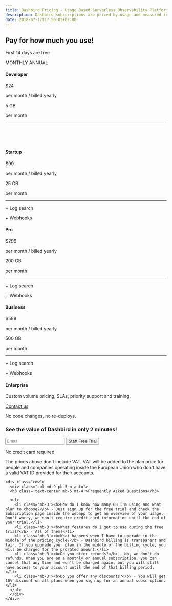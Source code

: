 ```yaml
---
title: Dashbird Pricing - Usage Based Serverless Observability Platform
description: Dashbird subscriptions are priced by usage and measured in GB. The plans currently cover AWS Lambda, AWS X-Ray and API Gateway and offer wide range of monitoring, alerting and debugging features. Great value for money!
date: 2018-07-17T17:50:03+02:00
---
```


<script>
  document
    .querySelector('#navigation ul li.nav-item.pricing')
    .classList
    .add('active')
</script>

<section class="container-fluid dark-bg">
  <div class="row">
    <div class="col text-center mt-5 mb-5">
      <h1>Pay for how much you use! </h1>
      <p class="h4 mt-4 mb-5 lato">First 14 days are free</p>
      <div class="toggle lato text-white d-inline">
        <span class="d-inline-block"><i class="fa fa-check text-green mr-2"></i>MONTHLY</span>
        <span class="active d-inline-block">ANNUAL<i class="fa fa-check text-green ml-2"></i></span>
      </div>
    </div>
  </div>

  <div class="row justify-content-md-center align-items-center mt-3">  
    <div class="col-sm-12 col-md-10">
      <div class="row">
        <div class="col mw-250">
          <div class="pricing-box bg-white top-gray text-center p-4">
            <h4 class="mt-2 mb-3">Developer</h4>
            <span class="h1 lato mt-5 mb-5" id="basic">$24</span>
            <p class="small gray condition pt-3">per month / billed yearly</p>
            <p class="lato h6">5 GB</p>
            <p class="lato m-0 p-0 h6">per month</p>
            <hr />
            <p class="lato h6">&nbsp;</p>
            <p class="lato h6">&nbsp;</p>
           </div>
        </div>
        <div class="col mw-250">
          <div class="pricing-box bg-white top-yellow text-center p-4">
            <h4 class="mt-2 mb-3">Startup</h4>
            <span class="h1 lato mt-5 mb-5" id="startup">$99</span>
            <p class="small gray condition pt-3">per month / billed yearly</p>
            <p class="lato h6">25 GB</p>
            <p class="lato m-0 p-0 h6">per month</p>
            <hr />
            <p class="lato h6"><span class='text-success pr-2'>+</span> Log search</p>
            <p class="lato h6"><span class='text-success pr-2'>+</span> Webhooks</p>
         </div>
        </div>
       <div class="col mw-250">
          <div class="pricing-box bg-white top-green text-center p-4">
            <h4 class="mt-2 mb-3">Pro</h4>
            <span class="h1 lato mt-5 mb-5" id="pro">$299</span>
            <p class="small gray condition pt-3">per month / billed yearly</p>
            <p class="lato h6">200 GB</p>
            <p class="lato m-0 p-0 h6">per month</p>
            <hr />
            <p class="lato h6"><span class='text-success pr-2'>+</span> Log search</p>
            <p class="lato h6"><span class='text-success pr-2'>+</span> Webhooks</p>
         </div>
        </div>
        <div class="col mw-250">
          <div class="pricing-box bg-white top-black text-center p-4">
            <h4 class="mt-2 mb-3">Business</h4>
            <span class="h1 lato mt-5 mb-5" id="enterprise">$599</span>
            <p class="small gray condition pt-3">per month / billed yearly</p>
            <p class="lato h6">500 GB</p>
            <p class="lato m-0 p-0 h6">per month</p>
            <hr />
            <p class="lato h6"><span class='text-success pr-2'>+</span> Log search</p>
            <p class="lato h6"><span class='text-success pr-2'>+</span> Webhooks</p>
          </div>
        </div>
      </div>
    </div>
  </div>

  <div class="row justify-content-md-center align-items-center mt-3">  
    <div class="col-sm-12 col-md-10">
      <div class="row">
        <div class="col">
          <div class="pricing-box bg-white top-black text-center p-4">
            <h4 class="mt-2 mb-3">Enterprise</h4>
            <span>Custom volume pricing, SLAs, priority support and training.</span>
            <p class='mt-3'><a href='mailto:sales@dashbird.io' class='btn btn-primary'>Contact us</a></p>
          </div>
        </div>
      </div>
    </div>
  </div>


  <div class="row justify-content-md-center">
    <div class="col justify-content-md-center text-center cta-blue bg-cta br-7 mb-3 mt-5 pt-5 pb-3 mx-auto" style="max-width: 832px;" >
      <span class="h1 pt-5">No code changes, no re-deploys.</span>
      <h3 class="mt-3">See the value of Dashbird in only 2 minutes!</h3>
      <div class="row justify-content-md-center">
        <div class="pt-5 pr-5 col-lg-9 mx-auto">
          <form name="trial-form">
            <label class="input-group">
              <input type="email" class="form-control cta-input" placeholder='Email' name='email' required>
              <button class="input-group-addon cta-pink cta-btn" type="submit">Start Free Trial</button>
            </label>
          </form>
          <p class="text-center small">No credit card required</p>
        </div>
      </div>
    </div>
  </div>

   <div class="row">
      <div class="col-md-9 mb-4 m-auto">
        <p class="lato h5 p-5">The prices above don't include VAT. VAT will be added to the plan price for people and companies operating inside the European Union who don't have a valid VAT ID provided for their accounts.</a></p>
      </div>
    </div>

    <div class="row">
      <div class="col-md-9 pb-5 m-auto">
      <h3 class='text-center mb-5 mt-4'>Frequently Asked Questions</h3>

      <ul>
        <li class='mb-3'><b>How do I know how many GB I'm using and what plan to choose?</b> - Just sign up for the free trial and check the Subscription page inside the webapp to get an overview of your usage. Don't worry, we don't require credit card information until the end of your trial.</li>
        <li class='mb-3'><b>What features do I get to use during the free trial?</b> - All of them!</li>
        <li class='mb-3'><b>What happens when I have to upgrade in the middle of the pricing cycle?</b> - Dashbird billing is transparent and fair. If you upgrade your plan in the middle of the billing cycle, you will be charged for the prorated amount.</li>
        <li class='mb-3'><b>Do you offer refunds?</b> - No, we don't do refunds. When you are on a monthly or annual subscription, you can cancel that any time and won't be charged again, but you will still have access to your account until the end of that billing period. </li>
        <li class='mb-3'><b>Do you offer any discounts?</b> - You will get 10% discount on all plans when you sign up for an annual subscription. </li>
      </ul>
      </div>
    </div>

  </div>

</section>

<script>
  fbq('track', 'ViewContent', {
    content_ids: 'pricing',
  });
</script>
